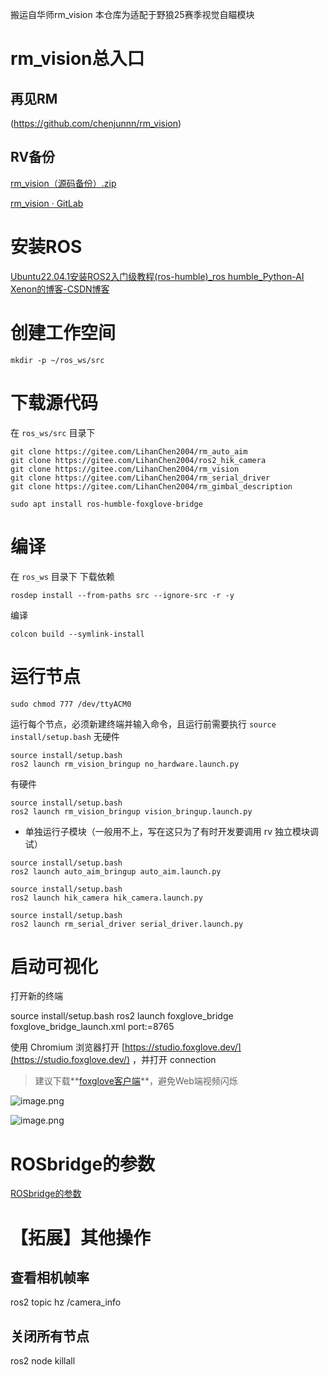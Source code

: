 搬运自华师rm_vision
本仓库为适配于野狼25赛季视觉自瞄模块
# rm_vision总入口

  ## 再见RM
(https://github.com/chenjunnn/rm_vision)


  ## RV备份

  [rm_vision（源码备份）.zip](https://flowus.cn/preview/85b124e5-8c88-4ed6-9088-8142ce4248f9)

  [rm_vision · GitLab](https://gitlab.com/rm_vision)


# 安装ROS

  [Ubuntu22.04.1安装ROS2入门级教程(ros-humble)_ros humble_Python-AI Xenon的博客-CSDN博客](https://blog.csdn.net/yxn4065/article/details/127352587)


# 创建工作空间

```
mkdir -p ~/ros_ws/src
```


# 下载源代码

  在 `ros_ws/src` 目录下

  ```Shell
git clone https://gitee.com/LihanChen2004/rm_auto_aim
git clone https://gitee.com/LihanChen2004/ros2_hik_camera
git clone https://gitee.com/LihanChen2004/rm_vision
git clone https://gitee.com/LihanChen2004/rm_serial_driver
git clone https://gitee.com/LihanChen2004/rm_gimbal_description
```


```Shell
sudo apt install ros-humble-foxglove-bridge
```


# 编译

  在 `ros_ws` 目录下
下载依赖
  ```Shell
rosdep install --from-paths src --ignore-src -r -y
```

编译
```Shell
colcon build --symlink-install
```


# 运行节点

  ```Shell
sudo chmod 777 /dev/ttyACM0
```


运行每个节点，必须新建终端并输入命令，且运行前需要执行 `source install/setup.bash`
无硬件
 ```Shell
source install/setup.bash
ros2 launch rm_vision_bringup no_hardware.launch.py
```

有硬件
 ```Shell
source install/setup.bash
ros2 launch rm_vision_bringup vision_bringup.launch.py
```


  - 单独运行子模块（一般用不上，写在这只为了有时开发要调用 rv 独立模块调试）

 ```自瞄
source install/setup.bash
ros2 launch auto_aim_bringup auto_aim.launch.py 
```


 ```海康
source install/setup.bash
ros2 launch hik_camera hik_camera.launch.py
```


  ```串口通讯模块
source install/setup.bash
ros2 launch rm_serial_driver serial_driver.launch.py
```


# 启动可视化

  打开新的终端

source install/setup.bash
ros2 launch foxglove_bridge foxglove_bridge_launch.xml port:=8765



  使用 Chromium 浏览器打开 [https://studio.foxglove.dev/](https://studio.foxglove.dev/) ，并打开 connection

  > 建议下载**[foxglove客户端](https://foxglove.dev/download)**，避免Web端视频闪烁

  ![image.png](https://tc-cdn.flowus.cn/oss/f53ee643-9ab0-4a13-b985-ae90719c33a1/image.png?time=1744249500&token=050a53cf23a46b4f972123982e0149d3e4812a42077c927bde1ad19b44fdd2e3&role=sharePaid)

  ![image.png](https://tc-cdn.flowus.cn/oss/bc616571-046d-4ebb-95dd-8253e50948e9/image.png?time=1744249500&token=6c657afc059d30aa9ef4a1ff6d1712b1eb53e637cd8282f4c54787f7a435b4b6&role=sharePaid)

# ROSbridge的参数

[ROSbridge的参数](https://flowus.cn/86e7e54f-a0fc-467d-909d-95d1509f62f2)

# 【拓展】其他操作

  ## 查看相机帧率

ros2 topic hz /camera_info



  ## 关闭所有节点
ros2 node killall






